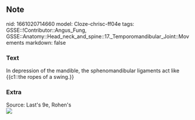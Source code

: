 ## Note
nid: 1661020714660
model: Cloze-chrisc-ff04e
tags: GSSE::!Contributor::Angus_Fung, GSSE::Anatomy::Head_neck_and_spine::17._Temporomandibular_Joint::Movements
markdown: false

### Text
In depression of the mandible, the sphenomandibular ligaments act like {{c1::the ropes of a swing.}}

### Extra
<div>
  Source: Last's 9e, Rohen's
</div>
<div><img src=
"paste-32a6ae7c5b719b33468f6743e56deb9fbecbf696.jpg"></div>
